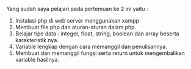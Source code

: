 Yang sudah saya pelajari pada pertemuan ke 2 ini yaitu :
1. Instalasi php di web server menggunakan xampp
2. Membuat file php dan aturan-aturan dalam php.
3. Belajar tipe data : integer, float, string, boolean dan array beserta karakteristik nya.
4. Variable lengkap dengan cara memanggil dan penulisannya.
5. Membuat dan memanggil fungsi serta return untuk mengembalikan variable hasilnya.
